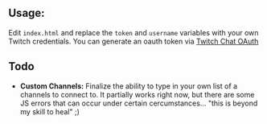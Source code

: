 Usage:
---

Edit `index.html` and replace the `token` and `username` variables with your own Twitch credentials. You can generate an oauth token via [Twitch Chat OAuth](https://twitchapps.com/tmi)

Todo
---

* __Custom Channels:__ Finalize the ability to type in your own list of a channels to connect to. It partially works right now, but there are some JS errors that can occur under certain cercumstances... "this is beyond my skill to heal" ;)
